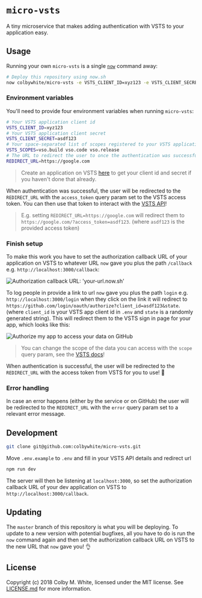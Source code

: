 # `micro-vsts`

A tiny microservice that makes adding authentication with VSTS to your application easy.

## Usage

Running your own `micro-vsts` is a single [`now`](https://now.sh) command away:

```sh
# Deploy this repository using now.sh
now colbywhite/micro-vsts -e VSTS_CLIENT_ID=xyz123 -e VSTS_CLIENT_SECRET=asdf123 -e VSTS_SCOPES=vso.build vso.code vso.release -e REDIRECT_URL=https://google.com
```

### Environment variables

You'll need to provide four environment variables when running `micro-vsts`:

```sh
# Your VSTS application client id
VSTS_CLIENT_ID=xyz123
# Your VSTS application client secret
VSTS_CLIENT_SECRET=asdf123
# Your space-separated list of scopes registered to your VSTS application
VSTS_SCOPES=vso.build vso.code vso.release
# The URL to redirect the user to once the authentication was successful
REDIRECT_URL=https://google.com
```

> Create an application on VSTS [here](https://app.vsaex.visualstudio.com/app/register) to get your client id and secret if you haven't done that already.

When authentication was successful, the user will be redirected to the `REDIRECT_URL` with the `access_token` query param set to the VSTS access token. You can then use that token to interact with the [VSTS API](https://docs.microsoft.com/en-us/rest/api/vsts)!

> E.g. setting `REDIRECT_URL=https://google.com` will redirect them to `https://google.com/?access_token=asdf123`. (where `asdf123` is the provided access token)

### Finish setup

To make this work you have to set the authorization callback URL of your application on VSTS to whatever URL `now` gave you plus the path `/callback` e.g. `http://localhost:3000/callback`:

![Authorization callback URL: 'your-url.now.sh'](https://cloud.githubusercontent.com/assets/168870/24585953/9543e03a-178e-11e7-8f10-07be5c10682c.png)

To log people in provide a link to url `now` gave you plus the path `login` e.g. `http://localhost:3000/login` when they click on the link it will redirect to `https://github.com/login/oauth/authorize?client_id=asdf123&state`. (where `client_id` is your VSTS app client id in `.env` and `state` is a randomly generated string). This will redirect them to the VSTS sign in page for your app, which looks like this:

![Authorize my app to access your data on GitHub](https://cloud.githubusercontent.com/assets/7525670/22627265/fc50c680-ebbf-11e6-9126-dcdef37d3c3d.png)

> You can change the scope of the data you can access with the `scope` query param, see the [VSTS docs](https://docs.microsoft.com/en-us/vsts/integrate/get-started/authentication/oauth?view=vsts#scopes)!

When authentication is successful, the user will be redirected to the `REDIRECT_URL` with the access token from VSTS for you to use! 🎉

### Error handling

In case an error happens (either by the service or on GitHub) the user will be redirected to the `REDIRECT_URL` with the `error` query param set to a relevant error message.

## Development

```sh
git clone git@github.com:colbywhite/micro-vsts.git
```

Move `.env.example` to `.env` and fill in your VSTS API details and redirect url

```sh
npm run dev
```

The server will then be listening at `localhost:3000`, so set the authorization callback URL of your dev application on VSTS to `http://localhost:3000/callback`.

## Updating

The `master` branch of this repository is what you will be deploying. To update to a new version with potential bugfixes, all you have to do is run the `now` command again and then set the authorization callback URL on VSTS to the new URL that `now` gave you! 👌

## License

Copyright (c) 2018 Colby M. White, licensed under the MIT license. See [LICENSE.md](LICENSE.md) for more information.
